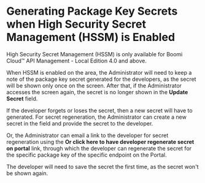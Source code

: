 ﻿---
sidebar_position: 2
---

# Generating Package Key Secrets when High Security Secret Management (HSSM) is Enabled

<head>
  <meta name="guidename" content="API Management"/>
  <meta name="context" content="GUID-5c1682f8-145b-4d28-9253-a0b216866e41"/>
</head>

High Security Secret Management (HSSM) is only available for Boomi Cloud™ API Management - Local Edition 4.0 and above. 

When HSSM is enabled on the area, the Administrator will need to keep a note of the package key secret generated for the developers, as the secret will be shown only once on the screen. After that, if the Administrator accesses the screen again, the secret is no longer shown in the **Update Secret** field.

If the developer forgets or loses the secret, then a new secret will have to generated. For secret regeneration, the Administrator can create a new secret in the field and provide the secret to the developer.

Or, the Administrator can email a link to the developer for secret regeneration using the **Or click here to have developer regenerate secret on portal** link, through which the developer can regenerate the secret for the specific package key of the specific endpoint on the Portal.

The developer will need to save the secret the first time, as the secret won't be shown again.
